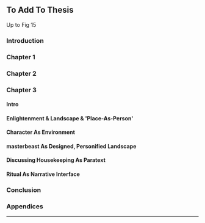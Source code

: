 ## To Add To Thesis 


Up to Fig 15




### Introduction

### Chapter 1

### Chapter 2

### Chapter 3

#### Intro

#### Enlightenment & Landscape & 'Place-As-Person'

#### Character As Environment

#### masterbeast As Designed, Personified Landscape

#### Discussing Housekeeping As Paratext

#### Ritual As Narrative Interface

### Conclusion

### Appendices

---
